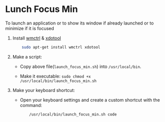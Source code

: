 # Lunch Focus Min

To launch an application or to show its window if already launched or to minimize if it is focused

1) Install [wmctrl](http://apt.ubuntu.com/p/wmctrl) & [xdotool](http://apt.ubuntu.com/p/xdotool)

    ```sh
        sudo apt-get install wmctrl xdotool
    ```

2) Make a script:

    - Copy above file(`launch_focus_min.sh`) into  `/usr/local/bin`.

    - Make it executable: `sudo chmod +x /usr/local/bin/launch_focus_min.sh`

3) Make your keyboard shortcut:

    - Open your keyboard settings and create a custom shortcut with the command:

        ```sh
            /usr/local/bin/launch_focus_min.sh code
        ```